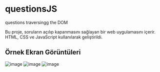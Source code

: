 # questionsJS
questions traversingg the DOM

Bu proje, soruların açılıp kapanmasını sağlayan bir web uygulamasını içerir. HTML, CSS ve JavaScript kullanılarak geliştirildi.

## Örnek Ekran Görüntüleri
![image](https://github.com/webkadirlivi/questionsJS/assets/114938890/085524c8-f58c-402b-b8b5-6e6baa7ae9c8)
![image](https://github.com/webkadirlivi/questionsJS/assets/114938890/fa24c884-8dd4-4472-b38d-c2758e52fbad)
![image](https://github.com/webkadirlivi/questionsJS/assets/114938890/2b7884ca-974e-44d6-9f2e-3860dfe7c6d3)
